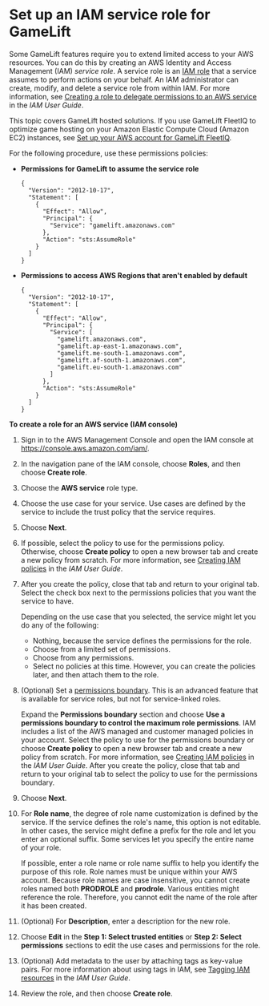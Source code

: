 # Set up an IAM service role for GameLift<a name="setting-up-role"></a>

Some GameLift features require you to extend limited access to your AWS resources\. You can do this by creating an AWS Identity and Access Management \(IAM\) *service role*\.  A service role is an [IAM role](https://docs.aws.amazon.com/IAM/latest/UserGuide/id_roles.html) that a service assumes to perform actions on your behalf\. An IAM administrator can create, modify, and delete a service role from within IAM\. For more information, see [Creating a role to delegate permissions to an AWS service](https://docs.aws.amazon.com/IAM/latest/UserGuide/id_roles_create_for-service.html) in the *IAM User Guide*\. 

This topic covers GameLift hosted solutions\. If you use GameLift FleetIQ to optimize game hosting on your Amazon Elastic Compute Cloud \(Amazon EC2\) instances, see [Set up your AWS account for GameLift FleetIQ](https://docs.aws.amazon.com/gamelift/latest/fleetiqguide/gsg-iam-permissions.html)\.

For the following procedure, use these permissions policies:
+ **Permissions for GameLift to assume the service role**

  ```
  {
    "Version": "2012-10-17",
    "Statement": [
      {
        "Effect": "Allow",
        "Principal": {
          "Service": "gamelift.amazonaws.com"
        },
        "Action": "sts:AssumeRole"
      }
    ]
  }
  ```
+ **Permissions to access AWS Regions that aren't enabled by default**

  ```
  {
    "Version": "2012-10-17",
    "Statement": [
      {
        "Effect": "Allow",
        "Principal": {
          "Service": [
            "gamelift.amazonaws.com",
            "gamelift.ap-east-1.amazonaws.com",
            "gamelift.me-south-1.amazonaws.com",
            "gamelift.af-south-1.amazonaws.com",
            "gamelift.eu-south-1.amazonaws.com" 
          ]
        },
        "Action": "sts:AssumeRole"
      }
    ]
  }
  ```

**To create a role for an AWS service \(IAM console\)**

1. Sign in to the AWS Management Console and open the IAM console at [https://console\.aws\.amazon\.com/iam/](https://console.aws.amazon.com/iam/)\.

1. In the navigation pane of the IAM console, choose **Roles**, and then choose **Create role**\.

1. Choose the **AWS service** role type\.

1. Choose the use case for your service\. Use cases are defined by the service to include the trust policy that the service requires\.

1. Choose **Next**\.

1. If possible, select the policy to use for the permissions policy\. Otherwise, choose **Create policy** to open a new browser tab and create a new policy from scratch\. For more information, see [Creating IAM policies](https://docs.aws.amazon.com/IAM/latest/UserGuide/access_policies_create.html#access_policies_create-start) in the *IAM User Guide*\.

1. After you create the policy, close that tab and return to your original tab\. Select the check box next to the permissions policies that you want the service to have\.

   Depending on the use case that you selected, the service might let you do any of the following:
   + Nothing, because the service defines the permissions for the role\.
   + Choose from a limited set of permissions\.
   + Choose from any permissions\.
   + Select no policies at this time\. However, you can create the policies later, and then attach them to the role\.

1. \(Optional\) Set a [permissions boundary](https://docs.aws.amazon.com/IAM/latest/UserGuide/access_policies_boundaries.html)\. This is an advanced feature that is available for service roles, but not for service\-linked roles\. 

   Expand the **Permissions boundary** section and choose **Use a permissions boundary to control the maximum role permissions**\. IAM includes a list of the AWS managed and customer managed policies in your account\. Select the policy to use for the permissions boundary or choose **Create policy** to open a new browser tab and create a new policy from scratch\. For more information, see [Creating IAM policies](https://docs.aws.amazon.com/IAM/latest/UserGuide/access_policies_create.html#access_policies_create-start) in the *IAM User Guide*\. After you create the policy, close that tab and return to your original tab to select the policy to use for the permissions boundary\.

1. Choose **Next**\.

1. For **Role name**, the degree of role name customization is defined by the service\. If the service defines the role's name, this option is not editable\. In other cases, the service might define a prefix for the role and let you enter an optional suffix\. Some services let you specify the entire name of your role\.

   If possible, enter a role name or role name suffix to help you identify the purpose of this role\. Role names must be unique within your AWS account\. Because role names are case insensitive, you cannot create roles named both **PRODROLE** and **prodrole**\. Various entities might reference the role\. Therefore, you cannot edit the name of the role after it has been created\.

1. \(Optional\) For **Description**, enter a description for the new role\.

1. Choose **Edit** in the **Step 1: Select trusted entities** or **Step 2: Select permissions** sections to edit the use cases and permissions for the role\. 

1. \(Optional\) Add metadata to the user by attaching tags as key\-value pairs\. For more information about using tags in IAM, see [Tagging IAM resources](https://docs.aws.amazon.com/IAM/latest/UserGuide/id_tags.html) in the *IAM User Guide*\.

1. Review the role, and then choose **Create role**\.
